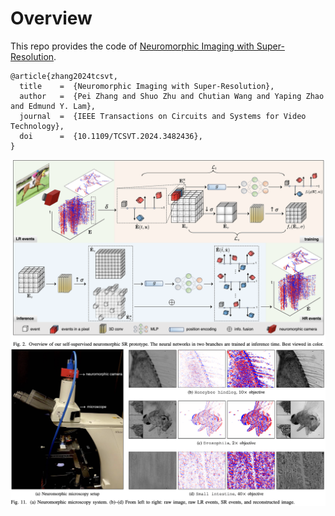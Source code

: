 # Overview
This repo provides the code of [Neuromorphic Imaging with Super-Resolution](https://doi.org/10.1109/TIP.2024.3374074).
```
@article{zhang2024tcsvt,
  title    =  {Neuromorphic Imaging with Super-Resolution},
  author   =  {Pei Zhang and Shuo Zhu and Chutian Wang and Yaping Zhao and Edmund Y. Lam},
  journal  =  {IEEE Transactions on Circuits and Systems for Video Technology},
  doi      =  {10.1109/TCSVT.2024.3482436},
}
```
![DEMO](./imgs/workflow.png)
![DEMO](./imgs/ex.png)
